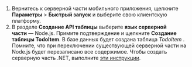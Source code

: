 
1. Вернитесь к серверной части мобильного приложения, щелкните **Параметры** > **Быстрый запуск** и выберите свою клиентскую платформу. 
2. В разделе **Создание API таблицы** выберите **язык серверной части** — Node.js. Примите подтверждение и щелкните **Создание таблицы TodoItem**. В базе данных будет создана таблица *TodoItem* . Помните, что при переключении существующей серверной части на Node.js будет перезаписано все содержимое. Чтобы создать серверную часть .NET, выполните [эти инструкции](../articles/app-service-mobile/app-service-mobile-dotnet-backend-how-to-use-server-sdk.md#create-app).

